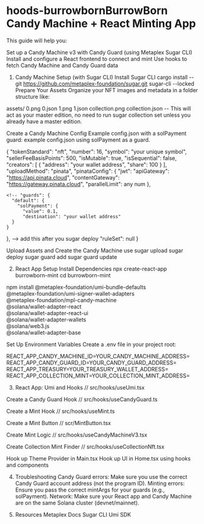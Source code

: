 # hoods-burrowbornBurrowBorn Candy Machine + React Minting App
This guide will help you:

Set up a Candy Machine v3 with Candy Guard (using Metaplex Sugar CLI)
Install and configure a React frontend to connect and mint
Use hooks to fetch Candy Machine and Candy Guard data

1. Candy Machine Setup (with Sugar CLI)
Install Sugar CLI
cargo install --git https://github.com/metaplex-foundation/sugar.git sugar-cli --locked
Prepare Your Assets
Organize your NFT images and metadata in a folder structure like:

assets/
  0.png
  0.json
  1.png
  1.json
  collection.png
  collection.json -- This will act as your master edition, no need to run sugar collection set unless you already have a master edition.

Create a Candy Machine Config
Example config.json with a solPayment guard:
example config.json using solPayment as a guard.

{
  "tokenStandard": "nft",
  "number": 16,
  "symbol": "your unique symbol",
  "sellerFeeBasisPoints": 500,
  "isMutable": true,
  "isSequential": false,
  "creators": [
    {
      "address": "your wallet address",
      "share": 100
    }
  ],
  "uploadMethod": "pinata",
  "pinataConfig": {
    "jwt":
    "apiGateway": "https://api.pinata.cloud",
    "contentGateway": "https://gateway.pinata.cloud",
    "parallelLimit": any num
  },
 
    <!-- "guards": {
      "default": {
        "solPayment": {
          "value": 0.1,
          "destination": "your wallet address" 
      }
    }
  },
   --> add this after you sugar deploy
  "ruleSet": null
}

Upload Assets and Create the Candy Machine
use sugar upload
sugar deploy
sugar guard add
sugar guard update

2. React App Setup
Install Dependencies
npx create-react-app burrowborn-mint
cd burrowborn-mint

npm install @metaplex-foundation/umi-bundle-defaults \
            @metaplex-foundation/umi-signer-wallet-adapters \
            @metaplex-foundation/mpl-candy-machine \
            @solana/wallet-adapter-react \
            @solana/wallet-adapter-react-ui \
            @solana/wallet-adapter-wallets \
            @solana/web3.js \
            @solana/wallet-adapter-base

Set Up Environment Variables
Create a .env file in your project root:

REACT_APP_CANDY_MACHINE_ID=YOUR_CANDY_MACHINE_ADDRESS=
REACT_APP_CANDY_GUARD_ID=YOUR_CANDY_GUARD_ADDRESS=
REACT_APP_TREASURY=YOUR_TREASURY_WALLET_ADDRESS=
REACT_APP_COLLECTION_MINT=YOUR_COLLECTION_MINT_ADDRESS=

3. React App: Umi and Hooks
// src/hooks/useUmi.tsx

Create a Candy Guard Hook
// src/hooks/useCandyGuard.ts

Create a Mint Hook
// src/hooks/useMint.ts

Create a Mint Button
// scr/MintButton.tsx

Create Mint Logic
// src/hooks/useCandyMachineV3.tsx

Create Collection Mint Finder
// src/hooks/useCollectionNft.tsx

Hook up Theme Provider in Main.tsx
Hook up UI in Home.tsx using hooks and components


4. Troubleshooting
Candy Guard errors: Make sure you use the correct Candy Guard account address (not the program ID).
Minting errors: Ensure you pass the correct mintArgs for your guards (e.g., solPayment).
Network: Make sure your React app and Candy Machine are on the same Solana cluster (devnet/mainnet).


5. Resources
Metaplex Docs
Sugar CLI
Umi SDK